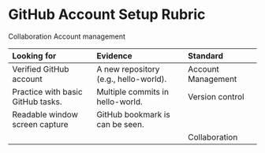 # GitHub Account Setup Rubric

Collaboration
Account management

| Looking for                       | Evidence                                  | Standard           |
| :--                               | :--                                       | :--                |
| Verified GitHub account           | A new repository (e.g., hello-world).     | Account Management |
| Practice with basic GitHub tasks. | Multiple commits in hello-world.          | Version control    |
| Readable window screen capture    | GitHub bookmark is can be seen.           |                    |
|                                   |                                           | Collaboration      |
